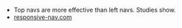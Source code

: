 * Top navs are more effective than left navs. Studies show.
* [responsive-nav.com](www.responsive-nav.com)